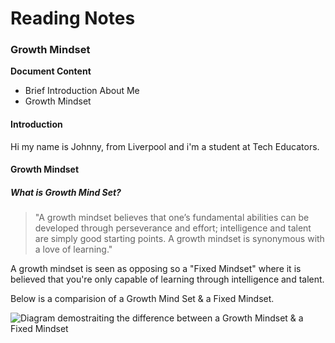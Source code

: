 # Reading Notes

### Growth Mindset

**Document Content**

- Brief Introduction About Me
- Growth Mindset

#### Introduction
Hi my name is Johnny, from Liverpool and i'm a student at Tech Educators.

#### **Growth Mindset**

##### What is Growth Mind Set?

> "A growth mindset believes that one’s fundamental abilities can be developed through perseverance and effort; intelligence and talent are simply good starting points. A growth mindset is synonymous with a love of learning."

A growth mindset is seen as opposing so a "Fixed Mindset" where it is believed that you're only capable of learning through intelligence and talent.

Below is a comparision of a Growth Mind Set & a Fixed Mindset.

![Diagram demostraiting the difference between a Growth Mindset & a Fixed Mindset](https://atlassianblog.wpengine.com/wp-content/uploads/NewGrowthMindset2.png)
